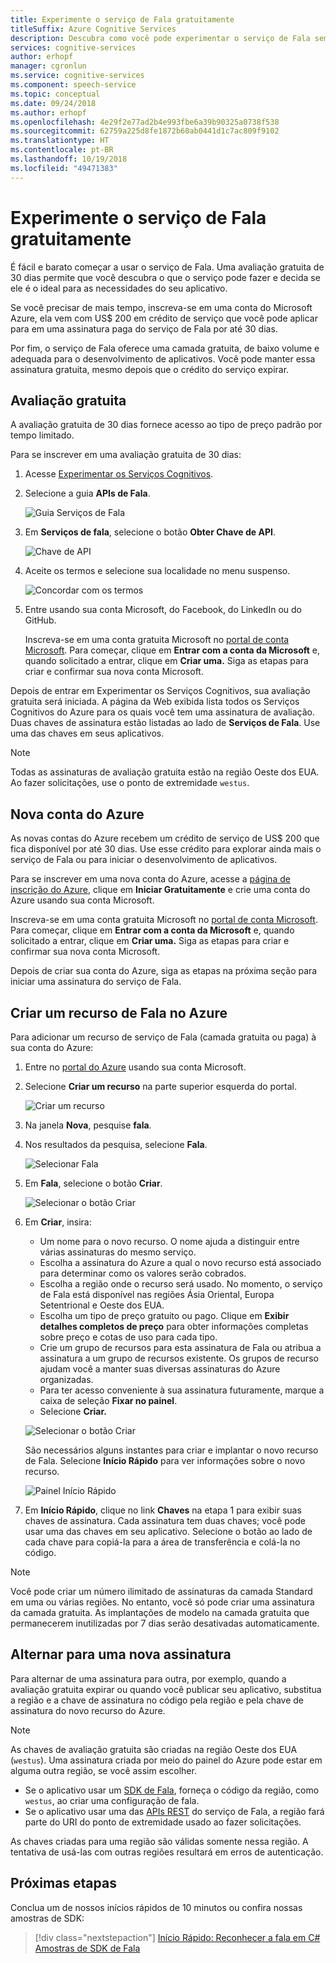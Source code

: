 ```yaml
---
title: Experimente o serviço de Fala gratuitamente
titleSuffix: Azure Cognitive Services
description: Descubra como você pode experimentar o serviço de Fala sem qualquer custo.
services: cognitive-services
author: erhopf
manager: cgronlun
ms.service: cognitive-services
ms.component: speech-service
ms.topic: conceptual
ms.date: 09/24/2018
ms.author: erhopf
ms.openlocfilehash: 4e29f2e77ad2b4e993fbe6a39b90325a0738f538
ms.sourcegitcommit: 62759a225d8fe1872b60ab0441d1c7ac809f9102
ms.translationtype: HT
ms.contentlocale: pt-BR
ms.lasthandoff: 10/19/2018
ms.locfileid: "49471383"
---
```

# <a name="try-the-speech-service-for-free"></a>Experimente o serviço de Fala gratuitamente

É fácil e barato começar a usar o serviço de Fala. Uma avaliação gratuita de 30 dias permite que você descubra o que o serviço pode fazer e decida se ele é o ideal para as necessidades do seu aplicativo.

Se você precisar de mais tempo, inscreva-se em uma conta do Microsoft Azure, ela vem com US$ 200 em crédito de serviço que você pode aplicar para em uma assinatura paga do serviço de Fala por até 30 dias.

Por fim, o serviço de Fala oferece uma camada gratuita, de baixo volume e adequada para o desenvolvimento de aplicativos. Você pode manter essa assinatura gratuita, mesmo depois que o crédito do serviço expirar.

## <a name="free-trial"></a>Avaliação gratuita

A avaliação gratuita de 30 dias fornece acesso ao tipo de preço padrão por tempo limitado.

Para se inscrever em uma avaliação gratuita de 30 dias:

1. Acesse [Experimentar os Serviços Cognitivos](https://azure.microsoft.com/try/cognitive-services/).

1. Selecione a guia **APIs de Fala**.

   ![Guia Serviços de Fala](media/index/try-speech-api-free-trial1.png)
   
1. Em **Serviços de fala**, selecione o botão **Obter Chave de API**.

   ![Chave de API](media/index/try-speech-api-free-trial2.png)

1. Aceite os termos e selecione sua localidade no menu suspenso.

   ![Concordar com os termos](media/index/try-speech-api-free-trial3.png)

1. Entre usando sua conta Microsoft, do Facebook, do LinkedIn ou do GitHub.

    Inscreva-se em uma conta gratuita Microsoft no [portal de conta Microsoft](https://account.microsoft.com/account). Para começar, clique em **Entrar com a conta da Microsoft** e, quando solicitado a entrar, clique em **Criar uma.** Siga as etapas para criar e confirmar sua nova conta Microsoft.

Depois de entrar em Experimentar os Serviços Cognitivos, sua avaliação gratuita será iniciada. A página da Web exibida lista todos os Serviços Cognitivos do Azure para os quais você tem uma assinatura de avaliação. Duas chaves de assinatura estão listadas ao lado de **Serviços de Fala**. Use uma das chaves em seus aplicativos.

> [!NOTE]
> Todas as assinaturas de avaliação gratuita estão na região Oeste dos EUA. Ao fazer solicitações, use o ponto de extremidade `westus`.

## <a name="new-azure-account"></a>Nova conta do Azure

As novas contas do Azure recebem um crédito de serviço de US$ 200 que fica disponível por até 30 dias. Use esse crédito para explorar ainda mais o serviço de Fala ou para iniciar o desenvolvimento de aplicativos.

Para se inscrever em uma nova conta do Azure, acesse a [página de inscrição do Azure](https://azure.microsoft.com/free/ai/), clique em **Iniciar Gratuitamente** e crie uma conta do Azure usando sua conta Microsoft.

Inscreva-se em uma conta gratuita Microsoft no [portal de conta Microsoft](https://account.microsoft.com/account). Para começar, clique em **Entrar com a conta da Microsoft** e, quando solicitado a entrar, clique em **Criar uma.** Siga as etapas para criar e confirmar sua nova conta Microsoft.

Depois de criar sua conta do Azure, siga as etapas na próxima seção para iniciar uma assinatura do serviço de Fala.

## <a name="create-a-speech-resource-in-azure"></a>Criar um recurso de Fala no Azure

Para adicionar um recurso de serviço de Fala (camada gratuita ou paga) à sua conta do Azure:

1. Entre no [portal do Azure](https://portal.azure.com/) usando sua conta Microsoft.

1. Selecione **Criar um recurso** na parte superior esquerda do portal.

    ![Criar um recurso](media/index/try-speech-api-create-speech1.png)

1. Na janela **Nova**, pesquise **fala**.

1. Nos resultados da pesquisa, selecione **Fala**.

    ![Selecionar Fala](media/index/try-speech-api-create-speech2.png)

1. Em **Fala**, selecione o botão **Criar**.

    ![Selecionar o botão Criar](media/index/try-speech-api-create-speech3.png)

1. Em **Criar**, insira:

    * Um nome para o novo recurso. O nome ajuda a distinguir entre várias assinaturas do mesmo serviço.
    * Escolha a assinatura do Azure a qual o novo recurso está associado para determinar como os valores serão cobrados.
    * Escolha a região onde o recurso será usado. No momento, o serviço de Fala está disponível nas regiões Ásia Oriental, Europa Setentrional e Oeste dos EUA.
    * Escolha um tipo de preço gratuito ou pago. Clique em **Exibir detalhes completos de preço** para obter informações completas sobre preço e cotas de uso para cada tipo.
    * Crie um grupo de recursos para esta assinatura de Fala ou atribua a assinatura a um grupo de recursos existente. Os grupos de recurso ajudam você a manter suas diversas assinaturas do Azure organizadas.
    * Para ter acesso conveniente à sua assinatura futuramente, marque a caixa de seleção **Fixar no painel**.
    * Selecione **Criar.**

    ![Selecionar o botão Criar](media/index/try-speech-api-create-speech4.png)

    São necessários alguns instantes para criar e implantar o novo recurso de Fala. Selecione **Início Rápido** para ver informações sobre o novo recurso.

    ![Painel Início Rápido](media/index/try-speech-api-create-speech5.png)

1. Em **Início Rápido**, clique no link **Chaves** na etapa 1 para exibir suas chaves de assinatura. Cada assinatura tem duas chaves; você pode usar uma das chaves em seu aplicativo. Selecione o botão ao lado de cada chave para copiá-la para a área de transferência e colá-la no código.

> [!NOTE]
> Você pode criar um número ilimitado de assinaturas da camada Standard em uma ou várias regiões. No entanto, você só pode criar uma assinatura da camada gratuita. As implantações de modelo na camada gratuita que permanecerem inutilizadas por 7 dias serão desativadas automaticamente.

## <a name="switch-to-a-new-subscription"></a>Alternar para uma nova assinatura

Para alternar de uma assinatura para outra, por exemplo, quando a avaliação gratuita expirar ou quando você publicar seu aplicativo, substitua a região e a chave de assinatura no código pela região e pela chave de assinatura do novo recurso do Azure.

> [!NOTE]
> As chaves de avaliação gratuita são criadas na região Oeste dos EUA (`westus`). Uma assinatura criada por meio do painel do Azure pode estar em alguma outra região, se você assim escolher.

* Se o aplicativo usar um [SDK de Fala](speech-sdk.md), forneça o código da região, como `westus`, ao criar uma configuração de fala.
* Se o aplicativo usar uma das [APIs REST](rest-apis.md) do serviço de Fala, a região fará parte do URI do ponto de extremidade usado ao fazer solicitações.

As chaves criadas para uma região são válidas somente nessa região. A tentativa de usá-las com outras regiões resultará em erros de autenticação.

## <a name="next-steps"></a>Próximas etapas

Conclua um de nossos inícios rápidos de 10 minutos ou confira nossas amostras de SDK:

> [!div class="nextstepaction"]
> [Início Rápido: Reconhecer a fala em C#](quickstart-csharp-dotnet-windows.md)
> [Amostras de SDK de Fala](speech-sdk.md#get-the-samples)
